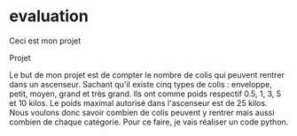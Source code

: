 # evaluation
Ceci est mon projet

Projet

Le but de mon projet est de compter le nombre de colis qui peuvent rentrer dans un ascenseur. Sachant qu'il existe cinq types de colis :
enveloppe, petit, moyen, grand et très grand. Ils ont comme poids respectif 0.5, 1, 3, 5 et 10 kilos. Le poids maximal autorisé dans
l'ascenseur est de 25 kilos. Nous voulons donc savoir combien de colis peuvent y rentrer mais aussi combien de chaque catégorie.
Pour ce faire, je vais réaliser un code python.
